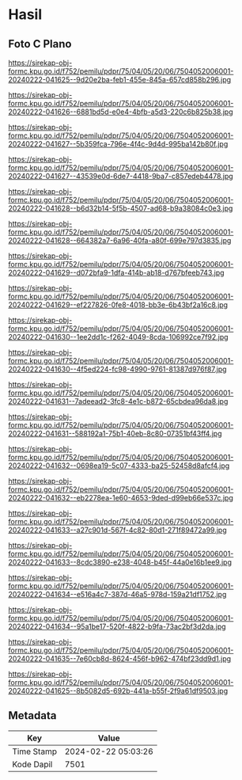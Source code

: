 # Hasil

## Foto C Plano

https://sirekap-obj-formc.kpu.go.id/f752/pemilu/pdpr/75/04/05/20/06/7504052006001-20240222-041625--9d20e2ba-feb1-455e-845a-657cd858b296.jpg

https://sirekap-obj-formc.kpu.go.id/f752/pemilu/pdpr/75/04/05/20/06/7504052006001-20240222-041626--6881bd5d-e0e4-4bfb-a5d3-220c6b825b38.jpg

https://sirekap-obj-formc.kpu.go.id/f752/pemilu/pdpr/75/04/05/20/06/7504052006001-20240222-041627--5b359fca-796e-4f4c-9d4d-995ba142b80f.jpg

https://sirekap-obj-formc.kpu.go.id/f752/pemilu/pdpr/75/04/05/20/06/7504052006001-20240222-041627--43539e0d-6de7-4418-9ba7-c857edeb4478.jpg

https://sirekap-obj-formc.kpu.go.id/f752/pemilu/pdpr/75/04/05/20/06/7504052006001-20240222-041628--b6d32b14-5f5b-4507-ad68-b9a38084c0e3.jpg

https://sirekap-obj-formc.kpu.go.id/f752/pemilu/pdpr/75/04/05/20/06/7504052006001-20240222-041628--664382a7-6a96-40fa-a80f-699e797d3835.jpg

https://sirekap-obj-formc.kpu.go.id/f752/pemilu/pdpr/75/04/05/20/06/7504052006001-20240222-041629--d072bfa9-1dfa-414b-ab18-d767bfeeb743.jpg

https://sirekap-obj-formc.kpu.go.id/f752/pemilu/pdpr/75/04/05/20/06/7504052006001-20240222-041629--ef227826-0fe8-4018-bb3e-6b43bf2a16c8.jpg

https://sirekap-obj-formc.kpu.go.id/f752/pemilu/pdpr/75/04/05/20/06/7504052006001-20240222-041630--1ee2dd1c-f262-4049-8cda-106992ce7f92.jpg

https://sirekap-obj-formc.kpu.go.id/f752/pemilu/pdpr/75/04/05/20/06/7504052006001-20240222-041630--4f5ed224-fc98-4990-9761-81387d976f87.jpg

https://sirekap-obj-formc.kpu.go.id/f752/pemilu/pdpr/75/04/05/20/06/7504052006001-20240222-041631--7adeead2-3fc8-4e1c-b872-65cbdea96da8.jpg

https://sirekap-obj-formc.kpu.go.id/f752/pemilu/pdpr/75/04/05/20/06/7504052006001-20240222-041631--588192a1-75b1-40eb-8c80-07351bf43ff4.jpg

https://sirekap-obj-formc.kpu.go.id/f752/pemilu/pdpr/75/04/05/20/06/7504052006001-20240222-041632--0698ea19-5c07-4333-ba25-52458d8afcf4.jpg

https://sirekap-obj-formc.kpu.go.id/f752/pemilu/pdpr/75/04/05/20/06/7504052006001-20240222-041632--eb2278ea-1e60-4653-9ded-d99eb66e537c.jpg

https://sirekap-obj-formc.kpu.go.id/f752/pemilu/pdpr/75/04/05/20/06/7504052006001-20240222-041633--a27c901d-567f-4c82-80d1-271f89472a99.jpg

https://sirekap-obj-formc.kpu.go.id/f752/pemilu/pdpr/75/04/05/20/06/7504052006001-20240222-041633--8cdc3890-e238-4048-b45f-44a0e16b1ee9.jpg

https://sirekap-obj-formc.kpu.go.id/f752/pemilu/pdpr/75/04/05/20/06/7504052006001-20240222-041634--e516a4c7-387d-46a5-978d-159a21df1752.jpg

https://sirekap-obj-formc.kpu.go.id/f752/pemilu/pdpr/75/04/05/20/06/7504052006001-20240222-041634--95a1be17-520f-4822-b9fa-73ac2bf3d2da.jpg

https://sirekap-obj-formc.kpu.go.id/f752/pemilu/pdpr/75/04/05/20/06/7504052006001-20240222-041635--7e60cb8d-8624-456f-b962-474bf23dd9d1.jpg

https://sirekap-obj-formc.kpu.go.id/f752/pemilu/pdpr/75/04/05/20/06/7504052006001-20240222-041625--8b5082d5-692b-441a-b55f-2f9a61df9503.jpg


## Metadata

| Key        | Value               |
| ---------- | ------------------- |
| Time Stamp | 2024-02-22 05:03:26 |
| Kode Dapil | 7501                |



